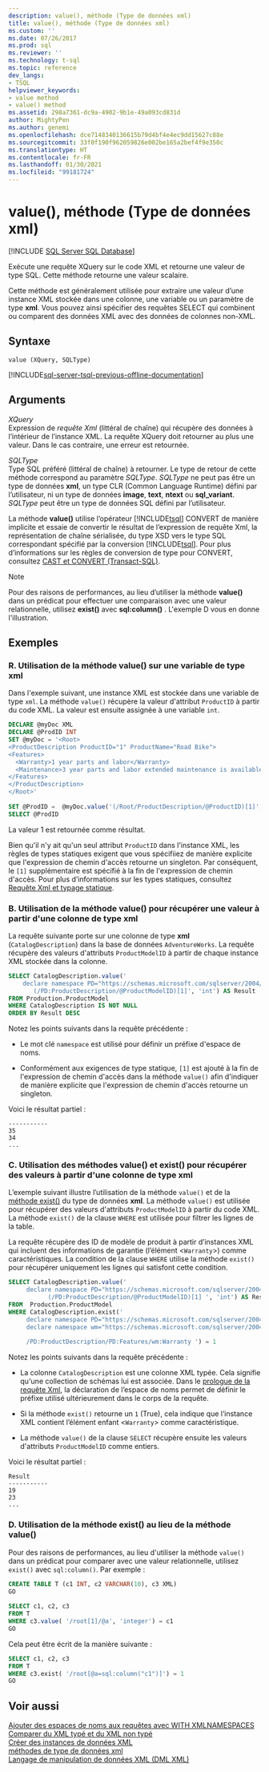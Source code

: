 ```yaml
---
description: value(), méthode (Type de données xml)
title: value(), méthode (Type de données xml)
ms.custom: ''
ms.date: 07/26/2017
ms.prod: sql
ms.reviewer: ''
ms.technology: t-sql
ms.topic: reference
dev_langs:
- TSQL
helpviewer_keywords:
- value method
- value() method
ms.assetid: 298a7361-dc9a-4902-9b1e-49a093cd831d
author: MightyPen
ms.author: genemi
ms.openlocfilehash: dce7148340136615b79d4bf4e4ec9dd15627c88e
ms.sourcegitcommit: 33f0f190f962059826e002be165a2bef4f9e350c
ms.translationtype: HT
ms.contentlocale: fr-FR
ms.lasthandoff: 01/30/2021
ms.locfileid: "99181724"
---
```

# <a name="value-method-xml-data-type"></a>value(), méthode (Type de données xml)
[!INCLUDE [SQL Server SQL Database](../../includes/applies-to-version/sql-asdb.md)]

  Exécute une requête XQuery sur le code XML et retourne une valeur de type SQL. Cette méthode retourne une valeur scalaire.  
  
 Cette méthode est généralement utilisée pour extraire une valeur d’une instance XML stockée dans une colonne, une variable ou un paramètre de type **xml**. Vous pouvez ainsi spécifier des requêtes SELECT qui combinent ou comparent des données XML avec des données de colonnes non-XML.  
  
## <a name="syntax"></a>Syntaxe  
  
```syntaxsql
value (XQuery, SQLType)  
```  
  
[!INCLUDE[sql-server-tsql-previous-offline-documentation](../../includes/sql-server-tsql-previous-offline-documentation.md)]

## <a name="arguments"></a>Arguments
 *XQuery*  
 Expression de *requête Xml* (littéral de chaîne) qui récupère des données à l’intérieur de l’instance XML. La requête XQuery doit retourner au plus une valeur. Dans le cas contraire, une erreur est retournée.  
  
 *SQLType*  
 Type SQL préféré (littéral de chaîne) à retourner. Le type de retour de cette méthode correspond au paramètre *SQLType*. *SQLType* ne peut pas être un type de données **xml**, un type CLR (Common Language Runtime) défini par l’utilisateur, ni un type de données **image**, **text**, **ntext** ou **sql_variant**. *SQLType* peut être un type de données SQL défini par l’utilisateur.  
  
 La méthode **value()** utilise l’opérateur [!INCLUDE[tsql](../../includes/tsql-md.md)] CONVERT de manière implicite et essaie de convertir le résultat de l’expression de requête Xml, la représentation de chaîne sérialisée, du type XSD vers le type SQL correspondant spécifié par la conversion [!INCLUDE[tsql](../../includes/tsql-md.md)]. Pour plus d’informations sur les règles de conversion de type pour CONVERT, consultez [CAST et CONVERT &#40;Transact-SQL&#41;](../../t-sql/functions/cast-and-convert-transact-sql.md).  
  
> [!NOTE]  
>  Pour des raisons de performances, au lieu d’utiliser la méthode **value()** dans un prédicat pour effectuer une comparaison avec une valeur relationnelle, utilisez **exist()** avec **sql:column()** . L'exemple D vous en donne l'illustration.  
  
## <a name="examples"></a>Exemples  
  
### <a name="a-using-the-value-method-against-an-xml-type-variable"></a>R. Utilisation de la méthode value() sur une variable de type xml  
 Dans l'exemple suivant, une instance XML est stockée dans une variable de type `xml`. La méthode `value()` récupère la valeur d'attribut `ProductID` à partir du code XML. La valeur est ensuite assignée à une variable `int`.  
  
```sql
DECLARE @myDoc XML  
DECLARE @ProdID INT  
SET @myDoc = '<Root>  
<ProductDescription ProductID="1" ProductName="Road Bike">  
<Features>  
  <Warranty>1 year parts and labor</Warranty>  
  <Maintenance>3 year parts and labor extended maintenance is available</Maintenance>  
</Features>  
</ProductDescription>  
</Root>'  
  
SET @ProdID =  @myDoc.value('(/Root/ProductDescription/@ProductID)[1]', 'int' )  
SELECT @ProdID  
```  
  
 La valeur 1 est retournée comme résultat.  
  
 Bien qu'il n'y ait qu'un seul attribut `ProductID` dans l'instance XML, les règles de types statiques exigent que vous spécifiiez de manière explicite que l'expression de chemin d'accès retourne un singleton. Par conséquent, le `[1]` supplémentaire est spécifié à la fin de l'expression de chemin d'accès. Pour plus d’informations sur les types statiques, consultez [Requête Xml et typage statique](../../xquery/xquery-and-static-typing.md).  
  
### <a name="b-using-the-value-method-to-retrieve-a-value-from-an-xml-type-column"></a>B. Utilisation de la méthode value() pour récupérer une valeur à partir d'une colonne de type xml  
 La requête suivante porte sur une colonne de type **xml** (`CatalogDescription`) dans la base de données `AdventureWorks`. La requête récupère des valeurs d'attributs `ProductModelID` à partir de chaque instance XML stockée dans la colonne.  
  
```sql
SELECT CatalogDescription.value('             
    declare namespace PD="https://schemas.microsoft.com/sqlserver/2004/07/adventure-works/ProductModelDescription";             
       (/PD:ProductDescription/@ProductModelID)[1]', 'int') AS Result             
FROM Production.ProductModel             
WHERE CatalogDescription IS NOT NULL             
ORDER BY Result DESC             
```  
  
 Notez les points suivants dans la requête précédente :  
  
-   Le mot clé `namespace` est utilisé pour définir un préfixe d'espace de noms.  
  
-   Conformément aux exigences de type statique, `[1]` est ajouté à la fin de l'expression de chemin d'accès dans la méthode `value()` afin d'indiquer de manière explicite que l'expression de chemin d'accès retourne un singleton.  
  
 Voici le résultat partiel :  
  
```  
-----------  
35           
34           
...  
```  
  
### <a name="c-using-the-value-and-exist-methods-to-retrieve-values-from-an-xml-type-column"></a>C. Utilisation des méthodes value() et exist() pour récupérer des valeurs à partir d'une colonne de type xml  
 L’exemple suivant illustre l’utilisation de la méthode `value()` et de la [méthode exist()](../../t-sql/xml/exist-method-xml-data-type.md) du type de données **xml**. La méthode `value()` est utilisée pour récupérer des valeurs d'attributs `ProductModelID` à partir du code XML. La méthode `exist()` de la clause `WHERE` est utilisée pour filtrer les lignes de la table.  
  
 La requête récupère des ID de modèle de produit à partir d’instances XML qui incluent des informations de garantie (l’élément <`Warranty`>) comme caractéristiques. La condition de la clause `WHERE` utilise la méthode `exist()` pour récupérer uniquement les lignes qui satisfont cette condition.  
  
```sql
SELECT CatalogDescription.value('  
     declare namespace PD="https://schemas.microsoft.com/sqlserver/2004/07/adventure-works/ProductModelDescription";  
           (/PD:ProductDescription/@ProductModelID)[1] ', 'int') AS Result  
FROM  Production.ProductModel  
WHERE CatalogDescription.exist('  
     declare namespace PD="https://schemas.microsoft.com/sqlserver/2004/07/adventure-works/ProductModelDescription";  
     declare namespace wm="https://schemas.microsoft.com/sqlserver/2004/07/adventure-works/ProductModelWarrAndMain";  
  
     /PD:ProductDescription/PD:Features/wm:Warranty ') = 1  
```  
  
 Notez les points suivants dans la requête précédente :  
  
-   La colonne `CatalogDescription` est une colonne XML typée. Cela signifie qu'une collection de schémas lui est associée. Dans le [prologue de la requête Xml](../../xquery/modules-and-prologs-xquery-prolog.md), la déclaration de l’espace de noms permet de définir le préfixe utilisé ultérieurement dans le corps de la requête.  
  
-   Si la méthode `exist()` retourne un `1` (True), cela indique que l’instance XML contient l’élément enfant <`Warranty`> comme caractéristique.  
  
-   La méthode `value()` de la clause `SELECT` récupère ensuite les valeurs d'attributs `ProductModelID` comme entiers.  
  
 Voici le résultat partiel :  
  
```  
Result       
-----------  
19           
23           
...  
```  
  
### <a name="d-using-the-exist-method-instead-of-the-value-method"></a>D. Utilisation de la méthode exist() au lieu de la méthode value()  
 Pour des raisons de performances, au lieu d'utiliser la méthode `value()` dans un prédicat pour comparer avec une valeur relationnelle, utilisez `exist()` avec `sql:column()`. Par exemple :  
  
```sql
CREATE TABLE T (c1 INT, c2 VARCHAR(10), c3 XML)  
GO  
  
SELECT c1, c2, c3   
FROM T  
WHERE c3.value( '/root[1]/@a', 'integer') = c1  
GO  
```  
  
 Cela peut être écrit de la manière suivante :  
  
```sql
SELECT c1, c2, c3   
FROM T  
WHERE c3.exist( '/root[@a=sql:column("c1")]') = 1  
GO  
```  
  
## <a name="see-also"></a>Voir aussi  
 [Ajouter des espaces de noms aux requêtes avec WITH XMLNAMESPACES](../../relational-databases/xml/add-namespaces-to-queries-with-with-xmlnamespaces.md)   
 [Comparer du XML typé et du XML non typé](../../relational-databases/xml/compare-typed-xml-to-untyped-xml.md)   
 [Créer des instances de données XML](../../relational-databases/xml/create-instances-of-xml-data.md)   
 [méthodes de type de données xml](../../t-sql/xml/xml-data-type-methods.md)   
 [Langage de manipulation de données XML &#40;DML XML&#41;](../../t-sql/xml/xml-data-modification-language-xml-dml.md)  
  
  
